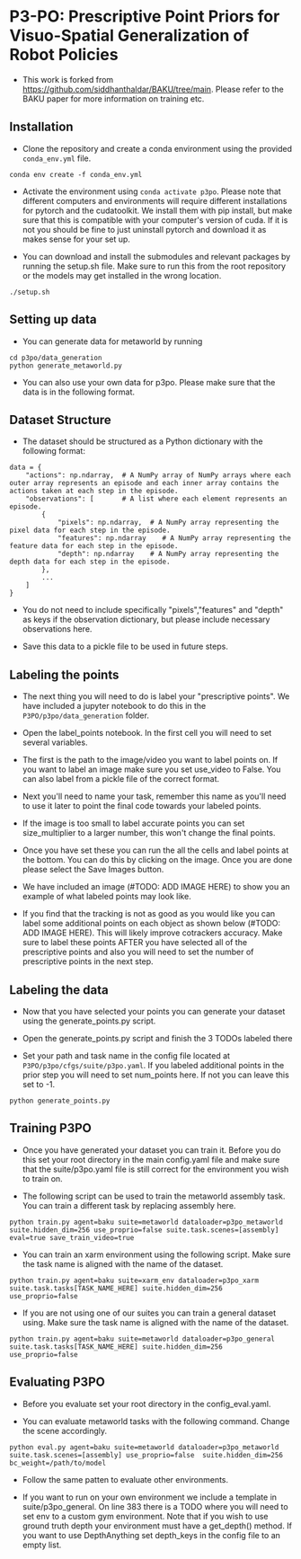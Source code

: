 # P3-PO: Prescriptive Point Priors for Visuo-Spatial Generalization of Robot Policies

- This work is forked from https://github.com/siddhanthaldar/BAKU/tree/main. Please refer to the BAKU paper for more information on training etc.

## Installation
- Clone the repository and create a conda environment using the provided `conda_env.yml` file.
```
conda env create -f conda_env.yml
```
- Activate the environment using `conda activate p3po`. Please note that different computers and environments will require different installations for pytorch and the cudatoolkit. We install them with pip install, but make sure that this is compatible with your computer's version of cuda. If it is not you should be fine to just uninstall pytorch and download it as makes sense for your set up.

- You can download and install the submodules and relevant packages by running the setup.sh file. Make sure to run this from the root repository or the models may get installed in the wrong location.
```
./setup.sh
```

## Setting up data
- You can generate data for metaworld by running
```
cd p3po/data_generation
python generate_metaworld.py
```
- You can also use your own data for p3po. Please make sure that the data is in the following format.

## Dataset Structure

- The dataset should be structured as a Python dictionary with the following format:

```
data = {
    "actions": np.ndarray,  # A NumPy array of NumPy arrays where each outer array represents an episode and each inner array contains the actions taken at each step in the episode.
    "observations": [       # A list where each element represents an episode.
        {
            "pixels": np.ndarray,  # A NumPy array representing the pixel data for each step in the episode.
            "features": np.ndarray    # A NumPy array representing the feature data for each step in the episode.
            "depth": np.ndarray    # A NumPy array representing the depth data for each step in the episode.
        },
        ...
    ]
}
```

- You do not need to include specifically "pixels","features" and "depth" as keys if the observation dictionary, but please include necessary observations here.

- Save this data to a pickle file to be used in future steps.

## Labeling the points
- The next thing you will need to do is label your "prescriptive points". We have included a jupyter notebook to do this in the `P3PO/p3po/data_generation` folder.

- Open the label_points notebook. In the first cell you will need to set several variables.

- The first is the path to the image/video you want to label points on. If you want to label an image make sure you set use_video to False. You can also label from a pickle file of the correct format.

- Next you'll need to name your task, remember this name as you'll need to use it later to point the final code towards your labeled points.

- If the image is too small to label accurate points you can set size_multiplier to a larger number, this won't change the final points.

- Once you have set these you can run the all the cells and label points at the bottom. You can do this by clicking on the image. Once you are done please select the Save Images button.

- We have included an image (#TODO: ADD IMAGE HERE) to show you an example of what labeled points may look like. 

- If you find that the tracking is not as good as you would like you can label some additional points on each object as shown below (#TODO: ADD IMAGE HERE). This will likely improve cotrackers accuracy. Make sure to label these points AFTER you have selected all of the prescriptive points and also you will need to set the number of prescriptive points in the next step.

## Labeling the data
- Now that you have selected your points you can generate your dataset using the generate_points.py script.

- Open the generate_points.py script and finish the 3 TODOs labeled there

- Set your path and task name in the config file located at `P3PO/p3po/cfgs/suite/p3po.yaml`. If you labeled additional points in the prior step you will need to set num_points here. If not you can leave this set to -1.

```
python generate_points.py
```

## Training P3PO
- Once you have generated your dataset you can train it. Before you do this set your root directory in the main config.yaml file and make sure that the suite/p3po.yaml file is still correct for the environment you wish to train on.

- The following script can be used to train the metaworld assembly task. You can train a different task by replacing assembly here.
```
python train.py agent=baku suite=metaworld dataloader=p3po_metaworld suite.hidden_dim=256 use_proprio=false suite.task.scenes=[assembly] eval=true save_train_video=true
```

- You can train an xarm environment using the following script. Make sure the task name is aligned with the name of the dataset.
```
python train.py agent=baku suite=xarm_env dataloader=p3po_xarm suite.task.tasks[TASK_NAME_HERE] suite.hidden_dim=256 use_proprio=false
```

- If you are not using one of our suites you can train a general dataset using.  Make sure the task name is aligned with the name of the dataset.
```
python train.py agent=baku suite=metaworld dataloader=p3po_general suite.task.tasks[TASK_NAME_HERE] suite.hidden_dim=256 use_proprio=false
```

## Evaluating P3PO
- Before you evaluate set your root directory in the config_eval.yaml.

- You can evaluate metaworld tasks with the following command. Change the scene accordingly.

```
python eval.py agent=baku suite=metaworld dataloader=p3po_metaworld suite.task.scenes=[assembly] use_proprio=false  suite.hidden_dim=256 bc_weight=/path/to/model
```

- Follow the same patten to evaluate other environments.

- If you want to run on your own environment we include a template in suite/p3po_general. On line 383 there is a TODO where you will need to set env to a custom gym environment. Note that if you wish to use ground truth depth your environment must have a get_depth() method. If you want to use DepthAnything set depth_keys in the config file to an empty list.




